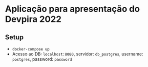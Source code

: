 # Aplicação para apresentação do Devpira 2022

## Setup

- `docker-compose up`
- Acesso ao DB: `localhost:8080`, servidor: `db_postgres`, username: `postgres`, password: `password`

